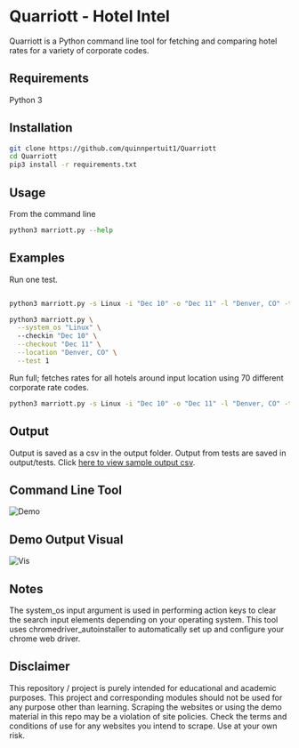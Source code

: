 # Quarriott - Hotel Intel

Quarriott is a Python command line tool for fetching and comparing hotel rates for a variety of corporate codes. 

## Requirements
Python 3

## Installation 
```bash
git clone https://github.com/quinnpertuit1/Quarriott
cd Quarriott
pip3 install -r requirements.txt
```

## Usage
From the command line
```python
python3 marriott.py --help
```

## Examples
Run one test.
```bash

python3 marriott.py -s Linux -i "Dec 10" -o "Dec 11" -l "Denver, CO" -t 1

python3 marriott.py \
  --system_os "Linux" \ 
  --checkin "Dec 10" \
  --checkout "Dec 11" \
  --location "Denver, CO" \
  --test 1
```
Run full; fetches rates for all hotels around input location using 70 different corporate rate codes.
```bash
python3 marriott.py -s Linux -i "Dec 10" -o "Dec 11" -l "Denver, CO" -t 0
```

## Output
Output is saved as a csv in the output folder. Output from tests are saved in output/tests. 
Click [here to view sample output csv](https://github.com/quinnpertuit1/Quarriott/blob/main/output/sample-output.csv).

## Command Line Tool
![Demo](https://github.com/quinnpertuit1/Quarriott/raw/main/docs/demo.png)

## Demo Output Visual
![Vis](https://github.com/quinnpertuit1/Quarriott/raw/main/docs/vis.gif)

## Notes
The system_os input argument is used in performing action keys to clear the search input elements depending on your operating system. This tool uses chromedriver_autoinstaller to automatically set up and configure your chrome web driver.

## Disclaimer
This repository / project is purely intended for educational and academic purposes. This project and corresponding modules should not be used for any purpose other than learning. Scraping the websites or using the demo material in this repo may be a violation of site policies. Check the terms and conditions of use for any websites you intend to scrape. Use at your own risk. 
